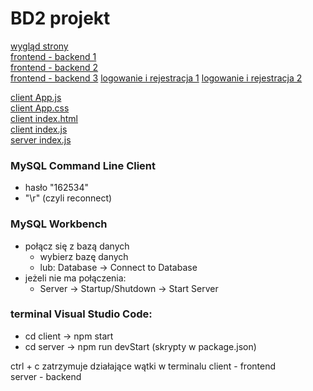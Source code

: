 # BD2 projekt

[wygląd strony](https://www.youtube.com/watch?v=3-2Pj5hxwrw)     
[frontend - backend 1](https://www.youtube.com/watch?v=T8mqZZ0r-RA)     
[frontend - backend 2](https://www.youtube.com/watch?v=3YrOOia3-mo)     
[frontend - backend 3](https://www.youtube.com/watch?v=_S2GKnFpdtE)
[logowanie i rejestracja 1](https://www.youtube.com/watch?v=W-sZo6Gtx_E)
[logowanie i rejestracja 2](https://www.youtube.com/watch?v=sTHWNPVNvm8)

[client App.js](https://github.com/matCh00/DataBase_Course/blob/main/client/src/App.js)     
[client App.css](https://github.com/matCh00/DataBase_Course/blob/main/client/src/App.css)     
[client index.html](https://github.com/matCh00/DataBase_Course/blob/main/client/public/index.html)     
[client index.js](https://github.com/matCh00/BD2_P/blob/main/client/src/index.js)       
[server index.js](https://github.com/matCh00/DataBase_Course/blob/main/server/index.js)     

### MySQL Command Line Client
+ hasło "162534"
+ "\r" (czyli reconnect)

### MySQL Workbench
+ połącz się z bazą danych
    + wybierz bazę danych
    + lub: Database -> Connect to Database
+ jeżeli nie ma połączenia:
    + Server -> Startup/Shutdown -> Start Server

### terminal Visual Studio Code:
+ cd client  ->  npm start
+ cd server  ->  npm run devStart (skrypty w package.json)

ctrl + c  zatrzymuje działające wątki w terminalu
client - frontend     
server - backend
